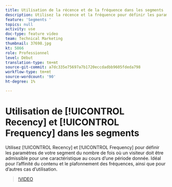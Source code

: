 ```yaml
---
title: Utilisation de la récence et de la fréquence dans les segments
description: Utilisez la récence et la fréquence pour définir les paramètres de segment du nombre de fois où un visiteur doit être admissible pour une caractéristique au cours d’une période donnée. Idéal pour l’affinité du contenu et le plafonnement des fréquences, ainsi que pour d’autres cas d’utilisation.
feature: 'Segments '
topics: null
activity: use
doc-type: feature video
team: Technical Marketing
thumbnail: 37698.jpg
kt: 5866
role: Professionnel
level: Début
translation-type: tm+mt
source-git-commit: a7dc335e75697a7b1720eccdadbb9605fdeda798
workflow-type: tm+mt
source-wordcount: '90'
ht-degree: 1%

---
```



# Utilisation de [!UICONTROL Recency] et [!UICONTROL Frequency] dans les segments

Utilisez [!UICONTROL Recency] et [!UICONTROL Frequency] pour définir les paramètres de votre segment du nombre de fois où un visiteur doit être admissible pour une caractéristique au cours d’une période donnée. Idéal pour l’affinité du contenu et le plafonnement des fréquences, ainsi que pour d’autres cas d’utilisation.

>[!VIDEO](https://video.tv.adobe.com/v/37698/?quality=12&learn=on)
